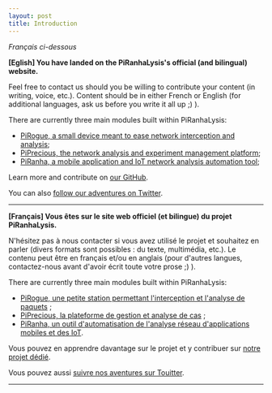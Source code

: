 ```yaml
---
layout: post
title: Introduction
---
```

*Français ci-dessous*

**[Eglish] You have landed on the PiRanhaLysis's official (and bilingual) website.**

Feel free to contact us should you be willing to contribute your content (in writing, voice, etc.). Content should be in either French or English (for additional languages, ask us before you write it all up ;) ).

There are currently three main modules built within PiRanhaLysis:

* [PiRogue, a small device meant to ease network interception and analysis](https://github.com/PiRanhaLysis/PiRogue);
* [PiPrecious, the network analysis and experiment management platform](https://github.com/PiRanhaLysis/PiPrecious);
* [PiRanha, a mobile application and IoT network analysis automation tool](https://github.com/PiRanhaLysis/PiRanha);

Learn more and contribute on [our GitHub](https://github.com/PiRanhaLysis).

You can also [follow our adventures on Twitter](https://twitter.com/PiRanhaLysis).

-----

**[Français] Vous êtes sur le site web officiel (et bilingue) du projet PiRanhaLysis.**

N'hésitez pas à nous contacter si vous avez utilisé le projet et souhaitez en parler (divers formats sont possibles : du texte, multimédia, etc.). Le contenu peut être en français et/ou en anglais (pour d'autres langues, contactez-nous avant d'avoir écrit toute votre prose ;) ).

There are currently three main modules built within PiRanhaLysis:

* [PiRogue, une petite station permettant l'interception et l'analyse de paquets](https://github.com/PiRanhaLysis/PiRogue) ;
* [PiPrecious, la plateforme de gestion et analyse de cas](https://github.com/PiRanhaLysis/PiPrecious) ;
* [PiRanha, un outil d'automatisation de l'analyse réseau d'applications mobiles et des IoT](https://github.com/PiRanhaLysis/PiRanha).

Vous pouvez en apprendre davantage sur le projet et y contribuer sur [notre projet dédié](https://github.com/PiRanhaLysis).

Vous pouvez aussi [suivre nos aventures sur Touitter](https://twitter.com/PiRanhaLysis).

-----
